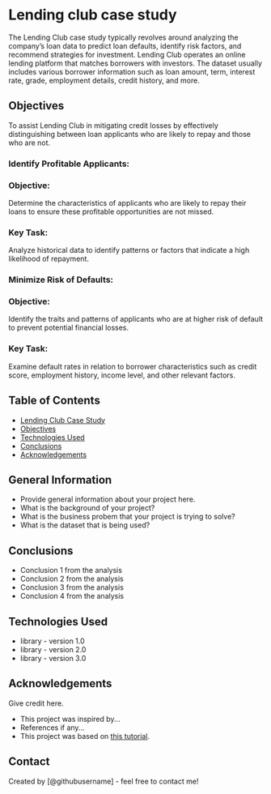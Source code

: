 # Lending club case study
The Lending Club case study typically revolves around analyzing the company’s loan data to predict loan defaults, identify risk factors, and recommend strategies for investment. Lending Club operates an online lending platform that matches borrowers with investors. The dataset usually includes various borrower information such as loan amount, term, interest rate, grade, employment details, credit history, and more.

## Objectives
To assist Lending Club in mitigating credit losses by effectively distinguishing between loan applicants who are likely to repay and those who are not.

### Identify Profitable Applicants:

### Objective: 
  Determine the characteristics of applicants who are likely to repay their loans to ensure these profitable opportunities are not missed.
### Key Task: 
  Analyze historical data to identify patterns or factors that indicate a high likelihood of repayment.
  
### Minimize Risk of Defaults:

### Objective:
  Identify the traits and patterns of applicants who are at higher risk of default to prevent potential financial losses.
### Key Task:
  Examine default rates in relation to borrower characteristics such as credit score, employment history, income level, and other relevant factors.


## Table of Contents
* [Lending Club Case Study](#lending-club-case-study)
* [Objectives](#objectives)
* [Technologies Used](#technologies-used)
* [Conclusions](#conclusions)
* [Acknowledgements](#acknowledgements)

<!-- You can include any other section that is pertinent to your problem -->

## General Information
- Provide general information about your project here.
- What is the background of your project?
- What is the business probem that your project is trying to solve?
- What is the dataset that is being used?

<!-- You don't have to answer all the questions - just the ones relevant to your project. -->

## Conclusions
- Conclusion 1 from the analysis
- Conclusion 2 from the analysis
- Conclusion 3 from the analysis
- Conclusion 4 from the analysis

<!-- You don't have to answer all the questions - just the ones relevant to your project. -->


## Technologies Used
- library - version 1.0
- library - version 2.0
- library - version 3.0

<!-- As the libraries versions keep on changing, it is recommended to mention the version of library used in this project -->

## Acknowledgements
Give credit here.
- This project was inspired by...
- References if any...
- This project was based on [this tutorial](https://www.example.com).


## Contact
Created by [@githubusername] - feel free to contact me!


<!-- Optional -->
<!-- ## License -->
<!-- This project is open source and available under the [... License](). -->

<!-- You don't have to include all sections - just the one's relevant to your project -->
